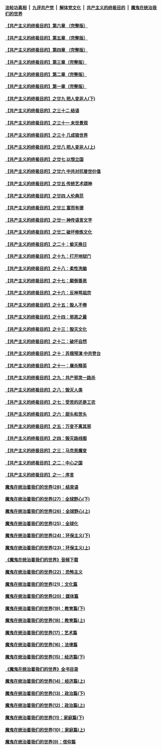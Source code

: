 ####  [法轮功真相](../../../../basic/blob/master/README.md?t=09120239) &nbsp;|&nbsp; [九评共产党](../../../../9ping.md/blob/master/README.md?t=09120239) &nbsp;|&nbsp; [解体党文化](../../../../jtdwh.md/blob/master/README.md?t=09120239)  &nbsp;|&nbsp; [共产主义的终极目的](../../../../gczydzjmd.md/blob/master/README.md?t=09120239) &nbsp;|&nbsp; [魔鬼在统治我们的世界](../../../../mgztzwmdsj.md/blob/master/README.md?t=09120239) 

#### [【共产主义的终极目的】第六章 （完整版）](../pages/nsc422/n11428913.md?t=09120239) 

#### [【共产主义的终极目的】第五章 （完整版）](../pages/nsc422/n11428912.md?t=09120239) 

#### [【共产主义的终极目的】第四章 （完整版）](../pages/nsc422/n11428907.md?t=09120239) 

#### [【共产主义的终极目的】第三章（完整版）](../pages/nsc422/n11428848.md?t=09120239) 

#### [【共产主义的终极目的】第二章（完整版）](../pages/nsc422/n11428831.md?t=09120239) 

#### [【共产主义的终极目的】第一章（完整版）](../pages/nsc422/n11417651.md?t=09120239) 

#### [【共产主义的终极目的】之廿九 把人变非人(下)](../pages/nsc422/n11344140.md?t=09120239) 

#### [【共产主义的终极目的】之三十二 结语](../pages/nsc422/n11360535.md?t=09120239) 

#### [【共产主义的终极目的】之三十一 末世景观](../pages/nsc422/n11351129.md?t=09120239) 

#### [【共产主义的终极目的】之三十 几成狼世界](../pages/nsc422/n11348280.md?t=09120239) 

#### [【共产主义的终极目的】之廿八 把人变非人(上)](../pages/nsc422/n11340492.md?t=09120239) 

#### [【共产主义的终极目的】之廿七 以恨立国](../pages/nsc422/n11336944.md?t=09120239) 

#### [【共产主义的终极目的】之廿六 中共对抗普世价值](../pages/nsc422/n11324785.md?t=09120239) 

#### [【共产主义的终极目的】之廿五 传统艺术颂神](../pages/nsc422/n11296396.md?t=09120239) 

#### [【共产主义的终极目的】之廿四 人伦典范](../pages/nsc422/n11296397.md?t=09120239) 

#### [【共产主义的终极目的】之廿三 富而有德](../pages/nsc422/n11283598.md?t=09120239) 

#### [【共产主义的终极目的】之廿一 神传语言文字](../pages/nsc422/n11263265.md?t=09120239) 

#### [【共产主义的终极目的】之廿二 破坏修炼文化](../pages/nsc422/n11245728.md?t=09120239) 

#### [【共产主义的终极目的】之二十：偷天换日](../pages/nsc422/n11238846.md?t=09120239) 

#### [【共产主义的终极目的】之十九：打开地狱门](../pages/nsc422/n11206376.md?t=09120239) 

#### [【共产主义的终极目的】之十八：柔性洗脑](../pages/nsc422/n11199994.md?t=09120239) 

#### [【共产主义的终极目的】之十七：颠倒善恶](../pages/nsc422/n11179782.md?t=09120239) 

#### [【共产主义的终极目的】之十六：反神骂祖宗](../pages/nsc422/n11166798.md?t=09120239) 

#### [【共产主义的终极目的】之十五：毁人不倦](../pages/nsc422/n11166792.md?t=09120239) 

#### [【共产主义的终极目的】之十四：邪恶之最](../pages/nsc422/n11150249.md?t=09120239) 

#### [【共产主义的终极目的】之十三：毁灭文化](../pages/nsc422/n11135227.md?t=09120239) 

#### [【共产主义的终极目的】之十二：破坏自然](../pages/nsc422/n11135214.md?t=09120239) 

#### [【共产主义的终极目的】之十：苏俄预演 中共登台](../pages/nsc422/n11118424.md?t=09120239) 

#### [【共产主义的终极目的】之十一：屠杀精英](../pages/nsc422/n11118442.md?t=09120239) 

#### [【共产主义的终极目的】之九：共产邪灵一路杀](../pages/nsc422/n11114139.md?t=09120239) 

#### [【共产主义的终极目的】之八：毁灭人类](../pages/nsc422/n11108503.md?t=09120239) 

#### [【共产主义的终极目的】之七：受苦的还是工农](../pages/nsc422/n11101809.md?t=09120239) 

#### [【共产主义的终极目的】之六：甜头和苦头](../pages/nsc422/n11096971.md?t=09120239) 

#### [【共产主义的终极目的】之五：万变不离其邪](../pages/nsc422/n11091285.md?t=09120239) 

#### [【共产主义的终极目的】之四：毁灭路线图](../pages/nsc422/n11086284.md?t=09120239) 

#### [【共产主义的终极目的】之三：马克思魔变](../pages/nsc422/n11061941.md?t=09120239) 

#### [【共产主义的终极目的】之二：中心之国](../pages/nsc422/n11047728.md?t=09120239) 

#### [【共产主义的终极目的】之一：序言](../pages/nsc422/n11086077.md?t=09120239) 

#### [魔鬼在统治着我们的世界(28)：结束语](../pages/nsc422/n10936246.md?t=09120239) 

#### [魔鬼在统治着我们的世界(27)：全球野心(下)](../pages/nsc422/n10928319.md?t=09120239) 

#### [魔鬼在统治着我们的世界(26)：全球野心(上)](../pages/nsc422/n10900318.md?t=09120239) 

#### [魔鬼在统治着我们的世界(25)：全球化](../pages/nsc422/n10788205.md?t=09120239) 

#### [魔鬼在统治着我们的世界(24)：环保主义(下)](../pages/nsc422/n10695307.md?t=09120239) 

#### [魔鬼在统治着我们的世界(23)：环保主义(上)](../pages/nsc422/n10688613.md?t=09120239) 

#### [《魔鬼在统治着我们的世界》音频下载](../pages/nsc422/n10635553.md?t=09120239) 

#### [魔鬼在统治着我们的世界(22)：恐怖主义](../pages/nsc422/n10614727.md?t=09120239) 

#### [魔鬼在统治着我们的世界(21)：文化篇](../pages/nsc422/n10597706.md?t=09120239) 

#### [魔鬼在统治着我们的世界(20)：媒体篇](../pages/nsc422/n10586579.md?t=09120239) 

#### [魔鬼在统治着我们的世界(19)：教育篇(下)](../pages/nsc422/n10564808.md?t=09120239) 

#### [魔鬼在统治着我们的世界(18)：教育篇(上)](../pages/nsc422/n10526970.md?t=09120239) 

#### [魔鬼在统治着我们的世界(17)：艺术篇](../pages/nsc422/n10499093.md?t=09120239) 

#### [魔鬼在统治着我们的世界(16)：法律篇](../pages/nsc422/n10485969.md?t=09120239) 

#### [魔鬼在统治着我们的世界(15)：经济篇(下)](../pages/nsc422/n10469975.md?t=09120239) 

#### [《魔鬼在统治着我们的世界》全书目录](../pages/nsc422/n10464261.md?t=09120239) 

#### [魔鬼在统治着我们的世界(14)：经济篇(上)](../pages/nsc422/n10457370.md?t=09120239) 

#### [魔鬼在统治着我们的世界(13)：政治篇(下)](../pages/nsc422/n10448270.md?t=09120239) 

#### [魔鬼在统治着我们的世界(12)：政治篇(上)](../pages/nsc422/n10444576.md?t=09120239) 

#### [魔鬼在统治着我们的世界(11)：家庭篇(下)](../pages/nsc422/n10440961.md?t=09120239) 

#### [魔鬼在统治着我们的世界(10)：家庭篇(上)](../pages/nsc422/n10435448.md?t=09120239) 

#### [魔鬼在统治着我们的世界(9)：信仰篇](../pages/nsc422/n10432159.md?t=09120239) 

